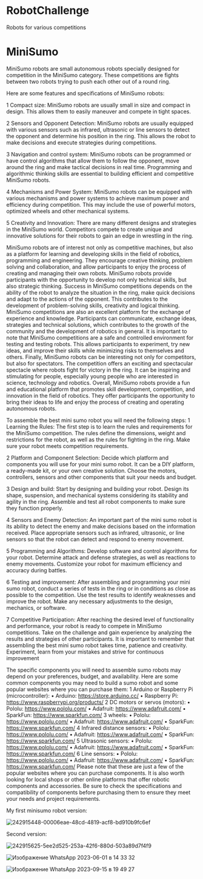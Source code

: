 # RobotChallenge
Robots for various competitions

# MiniSumo

 MiniSumo robots are small autonomous robots specially designed for competition in the MiniSumo category. These competitions are fights between two robots trying to push each other out of a round ring.

Here are some features and specifications of MiniSumo robots:

1 Compact size: MiniSumo robots are usually small in size and compact in design. This allows them to easily maneuver and compete in tight spaces.

2 Sensors and Opponent Detection: MiniSumo robots are usually equipped with various sensors such as infrared, ultrasonic or line sensors to detect the opponent and determine his position in the ring. This allows the robot to make decisions and execute strategies during competitions.

3 Navigation and control system: MiniSumo robots can be programmed or have control algorithms that allow them to follow the opponent, move around the ring and make tactical decisions in real time. Programming and algorithmic thinking skills are essential to building efficient and competitive MiniSumo robots.

4 Mechanisms and Power System: MiniSumo robots can be equipped with various mechanisms and power systems to achieve maximum power and efficiency during competition. This may include the use of powerful motors, optimized wheels and other mechanical systems.

5 Creativity and Innovation: There are many different designs and strategies in the MiniSumo world. Competitors compete to create unique and innovative solutions for their robots to gain an edge in wrestling in the ring.

MiniSumo robots are of interest not only as competitive machines, but also as a platform for learning and developing skills in the field of robotics, programming and engineering. They encourage creative thinking, problem solving and collaboration, and allow participants to enjoy the process of creating and managing their own robots. MiniSumo robots provide participants with the opportunity to develop not only technical skills, but also strategic thinking. Success in MiniSumo competitions depends on the ability of the robot to analyze the situation in the ring, make quick decisions and adapt to the actions of the opponent. This contributes to the development of problem-solving skills, creativity and logical thinking.
MiniSumo competitions are also an excellent platform for the exchange of experience and knowledge. Participants can communicate, exchange ideas, strategies and technical solutions, which contributes to the growth of the community and the development of robotics in general.
It is important to note that MiniSumo competitions are a safe and controlled environment for testing and testing robots. This allows participants to experiment, try new ideas, and improve their skills while minimizing risks to themselves and others.
Finally, MiniSumo robots can be interesting not only for competitors, but also for spectators. The competition offers an exciting and spectacular spectacle where robots fight for victory in the ring. It can be inspiring and stimulating for people, especially young people who are interested in science, technology and robotics.
Overall, MiniSumo robots provide a fun and educational platform that promotes skill development, competition, and innovation in the field of robotics. They offer participants the opportunity to bring their ideas to life and enjoy the process of creating and operating autonomous robots.

To assemble the best mini sumo robot you will need the following steps:
1 Learning the Rules: The first step is to learn the rules and requirements for the MiniSumo competition. The rules define the dimensions, weight and restrictions for the robot, as well as the rules for fighting in the ring. Make sure your robot meets competition requirements.

2 Platform and Component Selection: Decide which platform and components you will use for your mini sumo robot. It can be a DIY platform, a ready-made kit, or your own creative solution. Choose the motors, controllers, sensors and other components that suit your needs and budget.

3 Design and build: Start by designing and building your robot. Design its shape, suspension, and mechanical systems considering its stability and agility in the ring. Assemble and test all robot components to make sure they function properly.

4 Sensors and Enemy Detection: An important part of the mini sumo robot is its ability to detect the enemy and make decisions based on the information received. Place appropriate sensors such as infrared, ultrasonic, or line sensors so that the robot can detect and respond to enemy movement.

5 Programming and Algorithms: Develop software and control algorithms for your robot. Determine attack and defense strategies, as well as reactions to enemy movements. Customize your robot for maximum efficiency and accuracy during battles.

6 Testing and improvement: After assembling and programming your mini sumo robot, conduct a series of tests in the ring or in conditions as close as possible to the competition. Use the test results to identify weaknesses and improve the robot. Make any necessary adjustments to the design, mechanics, or software.

7 Competitive Participation: After reaching the desired level of functionality and performance, your robot is ready to compete in MiniSumo competitions. Take on the challenge and gain experience by analyzing the results and strategies of other participants.
It is important to remember that assembling the best mini sumo robot takes time, patience and creativity. Experiment, learn from your mistakes and strive for continuous improvement

The specific components you will need to assemble sumo robots may depend on your preferences, budget, and availability. Here are some common components you may need to build a sumo robot and some popular websites where you can purchase them:
1 Arduino or Raspberry Pi (microcontroller):
• Arduino: https://store.arduino.cc/
• Raspberry Pi: https://www.raspberrypi.org/products/
2 DC motors or servos (motors):
• Pololu: https://www.pololu.com/
• Adafruit: https://www.adafruit.com/
• SparkFun: https://www.sparkfun.com/
3 wheels:
• Pololu: https://www.pololu.com/
• Adafruit: https://www.adafruit.com/
• SparkFun: https://www.sparkfun.com/
4 Infrared distance sensors:
• Pololu: https://www.pololu.com/
• Adafruit: https://www.adafruit.com/
• SparkFun: https://www.sparkfun.com/
5 Ultrasonic sensors:
• Pololu: https://www.pololu.com/
• Adafruit: https://www.adafruit.com/
• SparkFun: https://www.sparkfun.com/
6 Line sensors:
• Pololu: https://www.pololu.com/
• Adafruit: https://www.adafruit.com/
• SparkFun: https://www.sparkfun.com/
Please note that these are just a few of the popular websites where you can purchase components. It is also worth looking for local shops or other online platforms that offer robotic components and accessories.
Be sure to check the specifications and compatibility of components before purchasing them to ensure they meet your needs and project requirements.

My first minisumo robot version:

![242915448-00006eae-48cd-4819-acf8-bd910b9fc6ef](https://github.com/Nemo-37/RobotChallenge/assets/128605523/2521a547-80b2-4092-89b8-0971a531256f)


Second version:

![242915625-5ee2d525-253a-42f6-880d-503a89d7f4f9](https://github.com/Nemo-37/RobotChallenge/assets/128605523/407f003e-3c0b-4f10-a4fe-9b7632d1cd7d)

![Изображение WhatsApp 2023-06-01 в 14 33 32](https://github.com/Nemo-37/RobotChallenge/assets/128605523/645e27a6-cdf1-4334-ad1e-7f151489d4b4)

![Изображение WhatsApp 2023-09-15 в 19 49 27](https://github.com/Nemo-37/RobotChallenge/assets/128605523/7cdad019-d617-48ae-a99f-e907aa5d772b)


